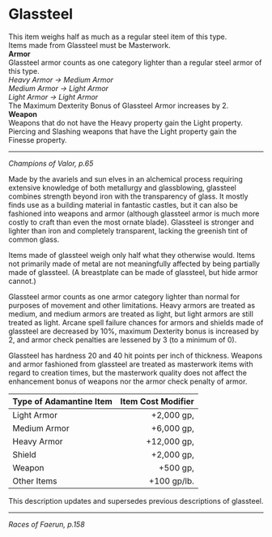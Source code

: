 # Glassteel

This item weighs half as much as a regular steel item of this type.  
Items made from Glassteel must be Masterwork.  
**Armor**  
Glassteel armor counts as one category lighter than a regular steel armor of this type.  
*Heavy Armor -> Medium Armor*  
*Medium Armor -> Light Armor*  
*Light Armor -> Light Armor*  
The Maximum Dexterity Bonus of Glassteel Armor increases by 2.  
**Weapon**  
Weapons that do not have the Heavy property gain the Light property.
Piercing and Slashing weapons that have the Light property gain the Finesse property.

---
*Champions of Valor, p.65*

Made by the avariels and sun elves in an alchemical process requiring extensive knowledge of both metallurgy and glassblowing, glassteel combines strength beyond iron with the transparency of glass. It mostly finds use as a building material in fantastic castles, but it can also be fashioned into weapons and armor (although glassteel armor is much more costly to craft than even the most ornate blade). Glassteel is stronger and lighter than iron and completely transparent, lacking the greenish tint of common glass.

Items made of glassteel weigh only half what they otherwise would. Items not primarily made of metal are not meaningfully affected by being partially made of glassteel. (A breastplate can be made of glassteel, but hide armor cannot.)

Glassteel armor counts as one armor category lighter than normal for purposes of movement and other limitations. Heavy armors are treated as medium, and medium armors are treated as light, but light armors are still treated as light. Arcane spell failure chances for armors and shields made of glassteel are decreased by 10%, maximum Dexterity bonus is increased by 2, and armor check penalties are lessened by 3 (to a minimum of 0).

Glassteel has hardness 20 and 40 hit points per inch of thickness. Weapons and armor fashioned from glassteel are treated as masterwork items with regard to creation times, but the masterwork quality does not affect the enhancement bonus of weapons nor the armor check penalty of armor.

| Type of Adamantine Item | Item Cost Modifier |
|-------------------------|-------------------:|
| Light Armor             | +2,000 gp,         |
| Medium Armor            | +6,000 gp,         |
| Heavy Armor             | +12,000 gp,        |
| Shield                  | +2,000 gp,         |
| Weapon                  | +500 gp,           |
| Other Items             | +100 gp/lb.        |

This description updates and supersedes previous descriptions of glassteel.

---
*Races of Faerun, p.158*